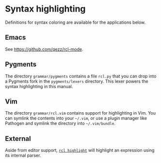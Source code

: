 # Syntax highlighting

Definitions for syntax coloring are available for the applications below.

## Emacs

See <https://github.com/qezz/rcl-mode>.

## Pygments

The directory `grammar/pygments` contains a file `rcl.py` that you can drop into
a Pygments fork in the `pygments/lexers` directory. This lexer powers the syntax
highlighting in this manual.

## Vim

The directory `grammar/rcl.vim` contains support for highlighting in Vim.
You can symlink the contents into your `~/.vim`, or use a plugin manager like
Pathogen and symlink the directory into `~/.vim/bundle`.

## External

Aside from editor support, [`rcl highlight`](rcl_highlight.md) will highlight an
expression using its internal parser.
